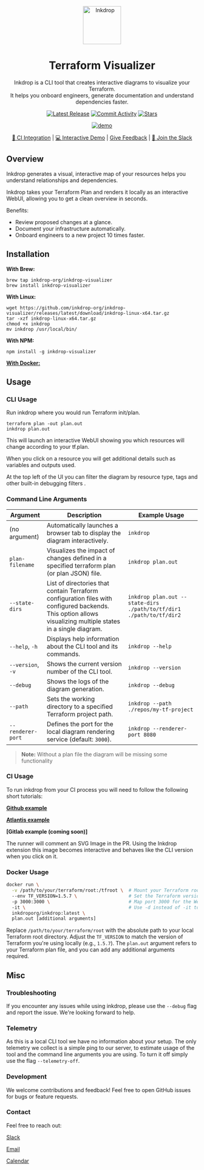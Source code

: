 <p align="center">
  <picture width="100px" align="center">
      <source media="(prefers-color-scheme: dark)" srcset="https://github.com/inkdrop-org/inkdrop-visualizer/assets/86591160/f93f558f-81e8-4d70-9dcd-d7512b3a47d4">
      <img alt="Inkdrop" src="https://github.com/inkdrop-org/inkdrop-visualizer/assets/86591160/cfe32c6e-3634-4d68-9749-d2c2d0468ecc" width="100px" align="center">
    </picture>
  <h1 align="center">Terraform Visualizer</h1>
  <p align="center">
    Inkdrop is a CLI tool that creates interactive diagrams to visualize your Terraform. 
    <br/>
    It helps you onboard engineers, generate documentation and understand dependencies faster. 
  </p>
</p>
<p align="center">
  <a href="https://github.com/inkdrop-org/inkdrop-visualizer/releases"><img src="https://img.shields.io/github/v/release/inkdrop-org/inkdrop-visualizer?color=%239F50DA&display_name=tag&label=Version" alt="Latest Release" /></a>
  <a href="https://github.com/inkdrop-org/inkdrop-visualizer/graphs/commit-activity"><img src="https://img.shields.io/github/commit-activity/m/inkdrop-org/inkdrop-visualizer" alt="Commit Activity" /></a>
  <a href="https://github.com/inkdrop-org/inkdrop-visualizer/stargazers" rel="nofollow"><img src="https://img.shields.io/github/stars/inkdrop-org/inkdrop-visualizer" alt="Stars"></a>
</p>

<p align="center">
  <picture align="center">
    <a href="https://demo.inkdrop.ai/"><img src="https://github.com/inkdrop-org/inkdrop-visualizer/assets/86591160/5de99a85-2636-40c8-b82d-7f64c7dc7178" alt="demo"></a> 
  </picture>
</p>
<p align="center">
  <a href="https://github.com/inkdrop-org/inkdrop-gh-action-example/pull/5">🚀 CI Integration</a> | <a href="https://demo.inkdrop.ai">💻 Interactive Demo</a> | <a href="https://github.com/inkdrop-org/inkdrop-visualizer/issues/new"> Give Feedback</a> | <a href="https://join.slack.com/t/inkdrop-group/shared_invite/zt-2jjbx5wz4-lyN4YLzlwuccD00rnMTDew">🙌 Join the Slack</a>
</p> 
</p>

## Overview
Inkdrop generates a visual, interactive map of your resources helps you understand relationships and dependencies.

Inkdrop takes your Terraform Plan and renders it locally as an interactive WebUI, allowing you to get a clean overview in seconds.

Benefits:
- Review proposed changes at a glance.
- Document your infrastructure automatically.
- Onboard engineers to a new project 10 times faster.

## Installation
**With Brew:**

```
brew tap inkdrop-org/inkdrop-visualizer
brew install inkdrop-visualizer
```
**With Linux:**

```
wget https://github.com/inkdrop-org/inkdrop-visualizer/releases/latest/download/inkdrop-linux-x64.tar.gz
tar -xzf inkdrop-linux-x64.tar.gz
chmod +x inkdrop
mv inkdrop /usr/local/bin/
```

**With NPM:**

```
npm install -g inkdrop-visualizer
```

[**With Docker:**](#Docker-Usage)

## Usage
### CLI Usage
Run inkdrop where you would run Terraform init/plan.
```
terraform plan -out plan.out
inkdrop plan.out
```
This will launch an interactive WebUI showing you which resources will change according to your tf.plan.

When you click on a resource you will get additional details such as variables and outputs used. 

At the top left of the UI you can filter the diagram by resource type, tags and other built-in debugging filters .

### Command Line Arguments

| Argument           | Description                                                           | Example Usage                              |
|--------------------|-----------------------------------------------------------------------|--------------------------------------------|
| (no argument)      | Automatically launches a browser tab to display the diagram interactively.| `inkdrop`                              |
| `plan-filename`   | Visualizes the impact of changes defined in a specified terraform plan (or plan JSON) file. | `inkdrop plan.out`                  |
| `--state-dirs`     | List of directories that contain Terraform configuration files with configured backends. This option allows visualizing multiple states in a single diagram.        | `inkdrop plan.out --state-dirs ./path/to/tf/dir1 ./path/to/tf/dir2`                           |
| `--help`, `-h`     | Displays help information about the CLI tool and its commands.        | `inkdrop --help`                           |
| `--version`, `-v`  | Shows the current version number of the CLI tool.                     | `inkdrop --version`                        |
| `--debug`          | Shows the logs of the diagram generation.                             | `inkdrop --debug`                          |
| `--path`           | Sets the working directory to a specified Terraform project path.     | `inkdrop --path ./repos/my-tf-project`     |
| `--renderer-port`  | Defines the port for the local diagram rendering service (default: `3000`). | `inkdrop --renderer-port 8080`       |


> **Note:** Without a plan file the diagram will be missing some functionality

### CI Usage

To run inkdrop from your CI process you will need to follow the following short tutorials: 

**[Github example](/github-action-integration)**

**[Atlantis example](/atlantis-integration)**

**[Gitlab example (coming soon)]**

The runner will comment an SVG Image in the PR. Using the Inkdrop extension this image becomes interactive and behaves like the CLI version when you click on it.

### Docker Usage

```sh
docker run \
  -v /path/to/your/terraform/root:/tfroot \  # Mount your Terraform root directory
  --env TF_VERSION=1.5.7 \                   # Set the Terraform version you're using
  -p 3000:3000 \                             # Map port 3000 for the WebUI
  -it \                                      # Use -d instead of -it to run the container in detached mode
  inkdroporg/inkdrop:latest \
  plan.out [additional arguments]
```

Replace `/path/to/your/terraform/root` with the absolute path to your local Terraform root directory. Adjust the `TF_VERSION` to match the version of Terraform you're using locally (e.g., `1.5.7`). The `plan.out` argument refers to your Terraform plan file, and you can add any additional arguments required.

## Misc
### Troubleshooting

If you encounter any issues while using inkdrop, please use the `--debug` flag and report the issue. We're looking forward to help.

### Telemetry

As this is a local CLI tool we have no information about your setup. The only telemetry we collect is a simple ping to our server, to estimate usage of the tool and the command line arguments you are using. To turn it off simply use the flag `--telemetry-off`.

### Development
We welcome contributions and feedback! Feel free to open GitHub issues for bugs or feature requests.

### Contact

Feel free to reach out:

[Slack](https://join.slack.com/t/inkdrop-group/shared_invite/zt-2jjbx5wz4-lyN4YLzlwuccD00rnMTDew)

[Email](mailto:antoine@inkdrop.ai)

[Calendar](https://calendly.com/antoine-inkdrop/25-min)

